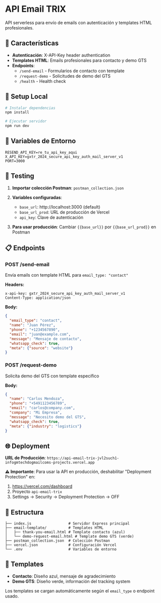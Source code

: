 # API Email TRIX

API serverless para envío de emails con autenticación y templates HTML profesionales.

## 🚀 Características

- **Autenticación**: X-API-Key header authentication
- **Templates HTML**: Emails profesionales para contacto y demo GTS
- **Endpoints**:
  - `/send-email` - Formularios de contacto con template
  - `/request-demo` - Solicitudes de demo del GTS
  - `/health` - Health check

## 🔧 Setup Local

```bash
# Instalar dependencias
npm install

# Ejecutar servidor
npm run dev
```

## 📧 Variables de Entorno

```env
RESEND_API_KEY=re_tu_api_key_aqui
X_API_KEY=gxtr_2024_secure_api_key_auth_mail_server_v1
PORT=3000
```

## 🧪 Testing

1. **Importar colección Postman**: `postman_collection.json`
2. **Variables configuradas**:
   - `base_url`: http://localhost:3000 (default)
   - `base_url_prod`: URL de producción de Vercel
   - `api_key`: Clave de autenticación

3. **Para usar producción**: Cambiar `{{base_url}}` por `{{base_url_prod}}` en Postman

## 📋 Endpoints

### POST /send-email
Envía emails con template HTML para `email_type: "contact"`

**Headers:**
```
x-api-key: gxtr_2024_secure_api_key_auth_mail_server_v1
Content-Type: application/json
```

**Body:**
```json
{
  "email_type": "contact",
  "name": "Juan Pérez",
  "phone": "+1234567890",
  "email": "juan@example.com",
  "message": "Mensaje de contacto",
  "whatsapp_check": true,
  "meta": {"source": "website"}
}
```

### POST /request-demo
Solicita demo del GTS con template específico

**Body:**
```json
{
  "name": "Carlos Mendoza",
  "phone": "+5491123456789",
  "email": "carlos@company.com",
  "company": "Mi Empresa",
  "message": "Necesito demo del GTS",
  "whatsapp_check": true,
  "meta": {"industry": "logistics"}
}
```

## 🌐 Deployment

**URL de Producción**: `https://api-email-trix-jvl2such1-infogmtechdogmailcoms-projects.vercel.app`

**⚠️ Importante**: Para usar la API en producción, deshabilitar "Deployment Protection" en:
1. https://vercel.com/dashboard
2. Proyecto `api-email-trix` 
3. Settings → Security → Deployment Protection → OFF

## 📁 Estructura

```
├── index.js                 # Servidor Express principal
├── email-template/          # Templates HTML
│   ├── thank-you-email.html # Template contacto (azul)
│   └── demo-request-email.html # Template demo GTS (verde)
├── postman_collection.json  # Colección Postman
├── vercel.json              # Configuración Vercel
└── .env                     # Variables de entorno
```

## 🎨 Templates

- **Contacto**: Diseño azul, mensaje de agradecimiento
- **Demo GTS**: Diseño verde, información del tracking system

Los templates se cargan automáticamente según el `email_type` o endpoint usado.